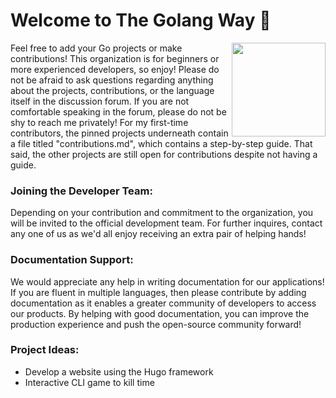# Welcome to The Golang Way 👋 #
<img align="right" width="150" height="150" src="https://raw.githubusercontent.com/gist/error-ident/7229dca13c71739d80416f5b4411916a/raw/0f0934a8176bb6d10189079ab5779b3879d751c9/gopher-dance.gif">
Feel free to add your Go projects or make contributions! This organization is for beginners or more experienced developers, so enjoy! Please do not be afraid to ask questions regarding anything about the projects, contributions, or the language itself in the discussion forum. If you are not comfortable speaking in the forum, please do not be shy to reach me privately! For my first-time contributors, the pinned projects underneath contain a file titled "contributions.md", which contains a step-by-step guide. That said, the other projects are still open for contributions despite not having a guide.

### Joining the Developer Team:
Depending on your contribution and commitment to the organization, you will be invited to the official development team. For further inquires, contact any one of us as we'd all enjoy receiving an extra pair of helping hands!

### Documentation Support:
We would appreciate any help in writing documentation for our applications! If you are fluent in multiple languages, then please contribute by adding documentation as it enables a greater community of developers to access our products. By helping with good documentation, you can improve the production experience and push the open-source community forward!

### Project Ideas:
- Develop a website using the Hugo framework
- Interactive CLI game to kill time

